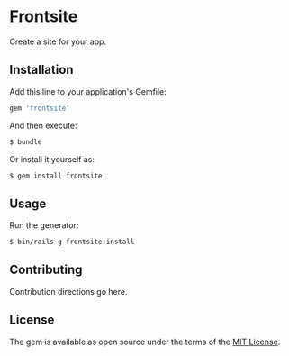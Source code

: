# Frontsite
Create a site for your app.

## Installation
Add this line to your application's Gemfile:

```ruby
gem 'frontsite'
```

And then execute:
```bash
$ bundle
```

Or install it yourself as:
```bash
$ gem install frontsite
```

## Usage

Run the generator:
```bash
$ bin/rails g frontsite:install
```

## Contributing
Contribution directions go here.

## License
The gem is available as open source under the terms of the [MIT License](https://opensource.org/licenses/MIT).
